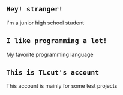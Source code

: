## `Hey! stranger!`
I'm a junior high school student
## `I like programming a lot!`
My favorite programming language
## `This is TLcut's account`
This account is mainly for some test projects
